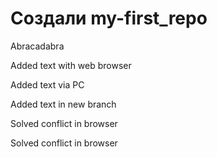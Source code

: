 # Создали my-first_repo


Abracadabra

Added text with web browser

Added text via PC

Added text in new branch

Solved conflict in browser

Solved conflict in browser
